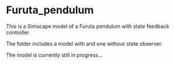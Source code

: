 # Furuta_pendulum
This is a Simscape model of a Furuta pendulum with state feedback controller. 

The folder includes a model with and one without state observer.

The model is currently still in progress...
